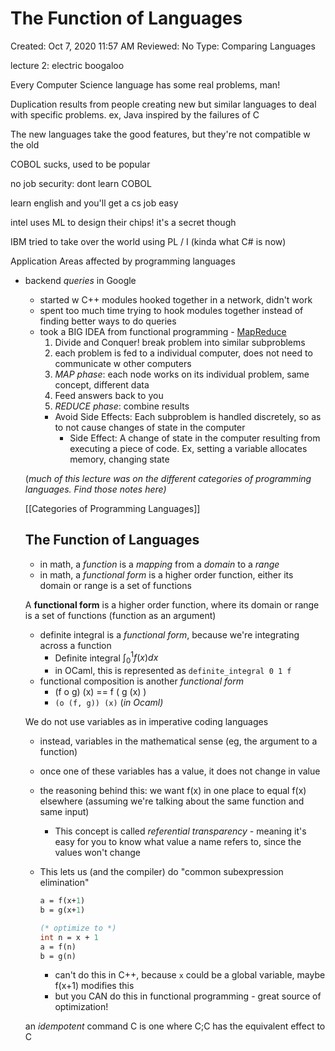 # The Function of Languages

Created: Oct 7, 2020 11:57 AM
Reviewed: No
Type: Comparing Languages

lecture 2: electric boogaloo

Every Computer Science language has some real problems, man!

Duplication results from people creating new but similar languages to deal with specific problems. ex, Java inspired by the failures of C

The new languages take the good features, but they're not compatible w the old 

COBOL sucks, used to be popular

no job security: dont learn COBOL 

learn english and you'll get a cs job easy

intel uses ML to design their chips! it's a secret though

IBM tried to take over the world using PL /  I (kinda what C# is now) 

Application Areas affected by programming languages

- backend *queries* in Google
    - started w C++ modules hooked together in a network, didn't work
    - spent too much time trying to hook modules together instead of finding better ways to do queries
    - took a BIG IDEA from functional programming - [MapReduce](https://en.wikipedia.org/wiki/MapReduce)
        1. Divide and Conquer! break problem into similar subproblems 
        2. each problem is fed to a individual computer, does not need to communicate w other computers 
        3. *MAP phase*: each node works on its individual problem, same concept, different data 
        4. Feed answers back to you 
        5. *REDUCE phase*: combine results
        - Avoid Side Effects: Each subproblem is handled discretely, so as to not cause changes of state in the computer
            - Side Effect: A change of state in the computer resulting from executing a piece of code. Ex, setting a variable allocates memory, changing state

    (*much of this lecture was on the different categories of programming languages. Find those notes here)*

    [[Categories of Programming Languages]]

    ## The Function of Languages

    - in math, a *function* is a *mapping* from a *domain* to a *range*
    - in math, a *functional form* is a higher order function, either its domain or range is a set of functions

    A **functional form** is a higher order function, where its domain or range is a set of functions (function as an argument)

    - definite integral is a *functional form*, because we're integrating across a function
        - Definite integral $\int_0^1{f(x)}dx$
        - in OCaml, this is represented as  `definite_integral 0 1 f`
    - functional composition is another *functional form*
        - (f o g) (x) == f ( g (x) )
        - `(o (f, g)) (x)` (*in Ocaml)*

    We do not use variables as in imperative coding languages

    - instead, variables in the mathematical sense (eg, the argument to a function)
    - once one of these variables has a value, it does not change in value
    - the reasoning behind this: we want f(x) in one place to equal f(x) elsewhere (assuming we're talking about the same function and same input)
        - This concept is called *referential transparency -* meaning it's easy for you to know what value a name refers to, since the values won't change
    - This lets us (and the compiler) do "common subexpression elimination"

        ```ocaml
        a = f(x+1)
        b = g(x+1)

        (* optimize to *)
        int n = x + 1
        a = f(n)
        b = g(n)
        ```

        - can't do this in C++, because `x` could be a global variable, maybe f(x+1) modifies this
        - but you CAN do this in functional programming - great source of optimization!

    an *idempotent* command C is one where C;C has the equivalent effect to C